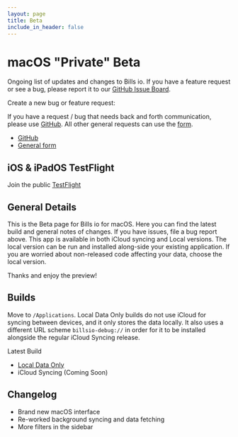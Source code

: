 ```yaml
---
layout: page
title: Beta
include_in_header: false
---
```


# macOS "Private" Beta

Ongoing list of updates and changes to Bills io. If you have a feature request or see a bug, please report it to our [GitHub Issue Board](https://github.com/studioember/billsio.app/issues).

Create a new bug or feature request:

If you have a request / bug that needs back and forth communication, please use [GitHub](https://github.com/studioember/billsio.app/issues/new). All other general requests can use the [form](https://airtable.com/shr96QxbDjOwnD6Xs).

- [GitHub](https://github.com/studioember/billsio.app/issues/new)
- [General form](https://airtable.com/shr96QxbDjOwnD6Xs)

## iOS &  iPadOS TestFlight

Join the public [TestFlight](https://testflight.apple.com/join/3v2BZlrx)

## General Details

This is the Beta page for Bills io for macOS. Here you can find the latest build and general notes of changes. If you have issues, file a bug report above. This app is available in both iCloud syncing and Local versions. The local version can be run and installed along-side your existing application. If you are worried about non-released code affecting your data, choose the local version.

Thanks and enjoy the preview!

## Builds

Move to `/Applications`. Local Data Only builds do not use iCloud for syncing between devices, and it only stores the data locally. It also uses a different URL scheme `billsio-debug://` in order for it to be installed alongside the regular iCloud Syncing release.

Latest Build

- [Local Data Only](https://f001.backblazeb2.com/file/Studio-Ember/applications/billsio/macOS/latest/local.zip)
- iCloud Syncing (Coming Soon)

## Changelog

- Brand new macOS interface
- Re-worked background syncing and data fetching
- More filters in the sidebar